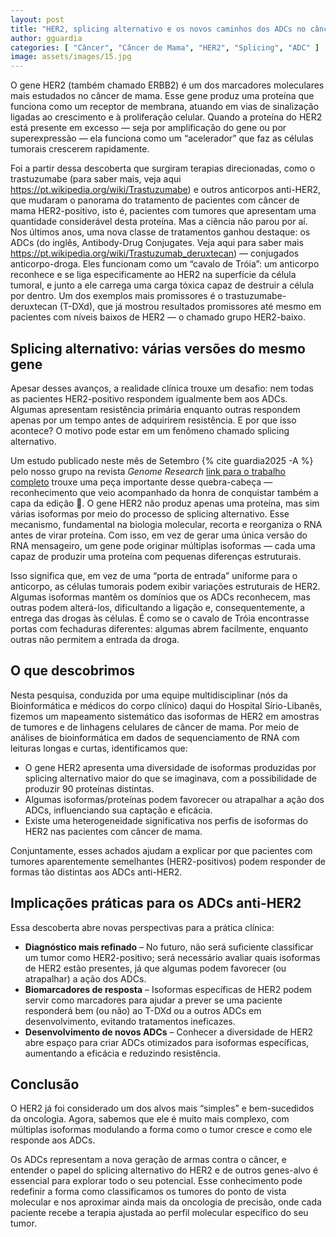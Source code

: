 ```yaml
---
layout: post
title: "HER2, splicing alternativo e os novos caminhos dos ADCs no câncer de mama"
author: gguardia
categories: [ "Câncer", "Câncer de Mama", "HER2", "Splicing", "ADC" ]
image: assets/images/15.jpg
---
```


O gene HER2 (também chamado ERBB2) é um dos marcadores moleculares mais
estudados no câncer de mama. Esse gene produz uma proteína que funciona como
um receptor de membrana, atuando em vias de sinalização ligadas ao
crescimento e à proliferação celular. Quando a proteína do HER2 está
presente em excesso — seja por amplificação do gene ou por superexpressão
— ela funciona como um “acelerador” que faz as células tumorais
crescerem rapidamente.

Foi a partir dessa descoberta que surgiram terapias direcionadas, como o
trastuzumabe (para saber mais, veja aqui
https://pt.wikipedia.org/wiki/Trastuzumabe) e outros anticorpos anti-HER2, que
mudaram o panorama do tratamento de pacientes com câncer de mama
HER2-positivo, isto é, pacientes com tumores que apresentam uma quantidade
considerável desta proteína. Mas a ciência não parou por aí. Nos últimos
anos, uma nova classe de tratamentos ganhou destaque: os ADCs (do inglês,
Antibody-Drug Conjugates. Veja aqui para saber mais
https://pt.wikipedia.org/wiki/Trastuzumab_deruxtecan) — conjugados
anticorpo-droga. Eles funcionam como um “cavalo de Tróia”: um anticorpo
reconhece e se liga especificamente ao HER2 na superfície da célula tumoral,
e junto a ele carrega uma carga tóxica capaz de destruir a célula por dentro.
Um dos exemplos mais promissores é o trastuzumabe-deruxtecan (T-DXd), que já
mostrou resultados promissores até mesmo em pacientes com níveis baixos de
HER2 — o chamado grupo HER2-baixo.

## Splicing alternativo: várias versões do mesmo gene

Apesar desses avanços, a realidade clínica trouxe um desafio: nem todas as
pacientes HER2-positivo respondem igualmente bem aos ADCs. Algumas apresentam
resistência primária enquanto outras respondem apenas por um tempo antes de
adquirirem resistência. E por que isso acontece? O motivo pode estar em um
fenômeno chamado splicing alternativo.

Um estudo publicado neste mês de Setembro {% cite guardia2025 -A %} pelo nosso grupo na revista
*Genome Research* [link para o trabalho completo](https://doi.org/10.1101/gr.280304.124) trouxe uma peça importante
desse quebra-cabeça — reconhecimento que veio acompanhado da honra de
conquistar também a capa da edição 🎉. O gene HER2 não produz apenas uma
proteína, mas sim várias isoformas por meio do processo de splicing
alternativo. Esse mecanismo, fundamental na biologia molecular, recorta e
reorganiza o RNA antes de virar proteína. Com isso, em vez de gerar uma única
versão do RNA mensageiro, um gene pode originar múltiplas isoformas — cada
uma capaz de produzir uma proteína com pequenas diferenças estruturais.

Isso significa que, em vez de uma “porta de entrada” uniforme para o
anticorpo, as células tumorais podem exibir variações estruturais de HER2.
Algumas isoformas mantêm os domínios que os ADCs reconhecem, mas outras podem
alterá-los, dificultando a ligação e, consequentemente, a entrega das drogas
às células. É como se o cavalo de Tróia encontrasse portas com fechaduras
diferentes: algumas abrem facilmente, enquanto outras não permitem a entrada
da droga.

## O que descobrimos

Nesta pesquisa, conduzida por uma equipe multidisciplinar (nós da
Bioinformática e médicos do corpo clínico) daqui do Hospital
Sírio-Libanês, fizemos um mapeamento sistemático das isoformas de HER2 em
amostras de tumores e de linhagens celulares de câncer de mama. Por meio de
análises de bioinformática em dados de sequenciamento de RNA com leituras
longas e curtas, identificamos que:

- O gene HER2 apresenta uma diversidade de isoformas produzidas por splicing
alternativo maior do que se imaginava, com a possibilidade de produzir 90
proteínas distintas.
- Algumas isoformas/proteínas podem favorecer ou atrapalhar a ação dos ADCs,
influenciando sua captação e eficácia.
- Existe uma heterogeneidade significativa nos perfis de isoformas do HER2 nas
pacientes com câncer de mama.

Conjuntamente, esses achados ajudam a explicar por que pacientes com tumores
aparentemente semelhantes (HER2-positivos) podem responder de formas tão
distintas aos ADCs anti-HER2.

## Implicações práticas para os ADCs anti-HER2

Essa descoberta abre novas perspectivas para a prática clínica:

- **Diagnóstico mais refinado** – No futuro, não será suficiente classificar um
tumor como HER2-positivo; será necessário avaliar quais isoformas de HER2
estão presentes, já que algumas podem favorecer (ou atrapalhar) a ação dos
ADCs.
- **Biomarcadores de resposta** – Isoformas específicas de HER2 podem servir como
marcadores para ajudar a prever se uma paciente responderá bem (ou não) ao
T-DXd ou a outros ADCs em desenvolvimento, evitando tratamentos ineficazes.
- **Desenvolvimento de novos ADCs** – Conhecer a diversidade de HER2 abre espaço
para criar ADCs otimizados para isoformas específicas, aumentando a eficácia
e reduzindo resistência.

## Conclusão

O HER2 já foi considerado um dos alvos mais “simples” e bem-sucedidos da
oncologia. Agora, sabemos que ele é muito mais complexo, com múltiplas
isoformas modulando a forma como o tumor cresce e como ele responde aos ADCs.

Os ADCs representam a nova geração de armas contra o câncer, e entender o
papel do splicing alternativo do HER2 e de outros genes-alvo é essencial para
explorar todo o seu potencial. Esse conhecimento pode redefinir a forma como
classificamos os tumores do ponto de vista molecular e nos aproximar ainda mais
da oncologia de precisão, onde cada paciente recebe a terapia ajustada ao
perfil molecular específico do seu tumor.
